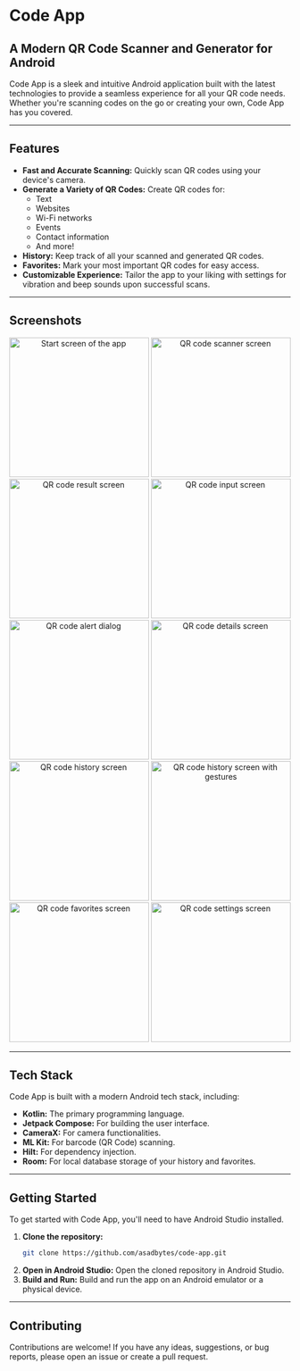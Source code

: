 # Code App

## A Modern QR Code Scanner and Generator for Android

Code App is a sleek and intuitive Android application built with the latest technologies to provide a seamless experience for all your QR code needs. Whether you're scanning codes on the go or creating your own, Code App has you covered.

-----

## Features

  * **Fast and Accurate Scanning:** Quickly scan QR codes using your device's camera.
  * **Generate a Variety of QR Codes:** Create QR codes for:
      * Text
      * Websites
      * Wi-Fi networks
      * Events
      * Contact information
      * And more\!
  * **History:** Keep track of all your scanned and generated QR codes.
  * **Favorites:** Mark your most important QR codes for easy access.
  * **Customizable Experience:** Tailor the app to your liking with settings for vibration and beep sounds upon successful scans.

-----

## Screenshots

<p align="center">
  <img src="screenshots/qr_code_start_screen.jpg" alt="Start screen of the app" width="250"/>
  <img src="screenshots/qr_code_scanner_screen.jpg" alt="QR code scanner screen" width="250"/>
  <img src="screenshots/qr_code_result_screen.jpg" alt="QR code result screen" width="250"/>
  <img src="screenshots/qr_code_input_screen.jpg" alt="QR code input screen" width="250"/>
  <img src="screenshots/qr_code_alert_dialog.jpg" alt="QR code alert dialog" width="250"/>
  <img src="screenshots/qr_code_details_screen.jpg" alt="QR code details screen" width="250"/>
  <img src="screenshots/qr_code_history_screen.jpg" alt="QR code history screen" width="250"/>
  <img src="screenshots/qr_code_history_screen_gestures.jpg" alt="QR code history screen with gestures" width="250"/>
  <img src="screenshots/qr_code_favorites.jpg" alt="QR code favorites screen" width="250"/>
  <img src="screenshots/qr_code_settings_screen.jpg" alt="QR code settings screen" width="250"/>
</p>


-----

## Tech Stack

Code App is built with a modern Android tech stack, including:

  * **Kotlin:** The primary programming language.
  * **Jetpack Compose:** For building the user interface.
  * **CameraX:** For camera functionalities.
  * **ML Kit:** For barcode (QR Code) scanning.
  * **Hilt:** For dependency injection.
  * **Room:** For local database storage of your history and favorites.

-----

## Getting Started

To get started with Code App, you'll need to have Android Studio installed.

1.  **Clone the repository:**
    ```bash
    git clone https://github.com/asadbytes/code-app.git
    ```
2.  **Open in Android Studio:**
    Open the cloned repository in Android Studio.
3.  **Build and Run:**
    Build and run the app on an Android emulator or a physical device.

-----

## Contributing

Contributions are welcome\! If you have any ideas, suggestions, or bug reports, please open an issue or create a pull request.
